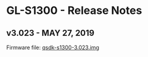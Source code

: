 # GL-S1300 - Release Notes

## v3.023 - MAY 27, 2019

Firmware file: <a href="https://s3.us-east-2.amazonaws.com/download.gl-inet.com/firmware/s1300/release/qsdk-s1300-3.023.img" target="_blank">qsdk-s1300-3.023.img</a>



    
